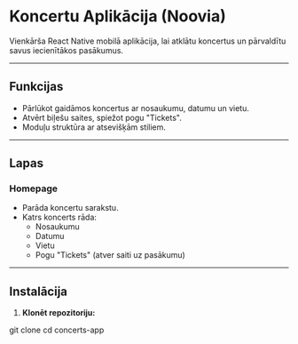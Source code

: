 # Koncertu Aplikācija (Noovia)

Vienkārša React Native mobilā aplikācija, lai atklātu koncertus un pārvaldītu savus iecienītākos pasākumus. 

---

## Funkcijas

- Pārlūkot gaidāmos koncertus ar nosaukumu, datumu un vietu.
- Atvērt biļešu saites, spiežot pogu "Tickets".
- Moduļu struktūra ar atsevišķām stiliem.

---

## Lapas

### Homepage
- Parāda koncertu sarakstu.
- Katrs koncerts rāda:
  - Nosaukumu
  - Datumu
  - Vietu
  - Pogu "Tickets" (atver saiti uz pasākumu)

---

## Instalācija

1. **Klonēt repozitoriju:**

git clone <url>
cd concerts-app

